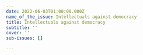 ```yaml
---
date: 2022-06-03T01:00:00.000Z
name_of_the_issue: Intellectuals against democracy
title: Intellectuals against democracy
subtitle: ''
cover: ''
sub-issues: []

---
```

